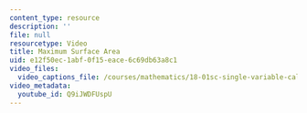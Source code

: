 ```yaml
---
content_type: resource
description: ''
file: null
resourcetype: Video
title: Maximum Surface Area
uid: e12f50ec-1abf-0f15-eace-6c69db63a8c1
video_files:
  video_captions_file: /courses/mathematics/18-01sc-single-variable-calculus-fall-2010/unit-2-applications-of-differentiation/part-b-optimization-related-rates-and-newtons-method/session-30-optimization-problems-ii/maximum-surface-area/Q9iJWDFUspU.vtt
video_metadata:
  youtube_id: Q9iJWDFUspU
---
```

